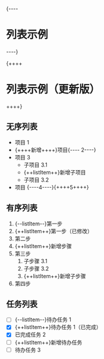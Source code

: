 {----
# 列表示例
----}

{++++
# 列表示例（更新版）
++++}

## 无序列表

* 项目 1
* {++++新增++++}项目{---- 2----}
* 项目 3
  * 子项目 3.1
  * {++listItem++}新增子项目
  * 子项目 3.2
* 项目 {----4----}{++++5++++}

## 有序列表

1. {--listItem--}第一步
2. {++listItem++}第一步（已修改）
3. 第二步
4. {++listItem++}新增步骤
5. 第三步
   1. 子步骤 3.1
   2. 子步骤 3.2
   3. {++listItem++}新增子步骤
6. 第四步

## 任务列表

* [ ] {--listItem--}待办任务 1
* [x] {++listItem++}待办任务 1（已完成）
* [x] 已完成任务 2
* [ ] {++listItem++}新增待办任务
* [ ] 待办任务 3
